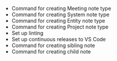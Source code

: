 - Command for creating Meeting note type
- Command for creating System note type
- Command for creating Entity note type
- Command for creating Project note type
- Set up linting
- Set up continuous releases to VS Code
- Command for creating sibling note
- Command for creating child note

